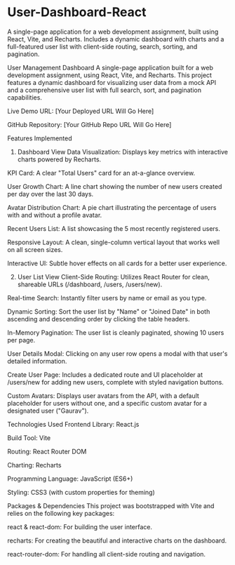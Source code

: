 # User-Dashboard-React
A single-page application for a web development assignment, built using React, Vite, and Recharts. Includes a dynamic dashboard with charts and a full-featured user list with client-side routing, search, sorting, and pagination.


User Management Dashboard
A single-page application built for a web development assignment, using React, Vite, and Recharts. This project features a dynamic dashboard for visualizing user data from a mock API and a comprehensive user list with full search, sort, and pagination capabilities.

Live Demo URL: [Your Deployed URL Will Go Here]

GitHub Repository: [Your GitHub Repo URL Will Go Here]

Features Implemented
1. Dashboard View
Data Visualization: Displays key metrics with interactive charts powered by Recharts.

KPI Card: A clear "Total Users" card for an at-a-glance overview.

User Growth Chart: A line chart showing the number of new users created per day over the last 30 days.

Avatar Distribution Chart: A pie chart illustrating the percentage of users with and without a profile avatar.

Recent Users List: A list showcasing the 5 most recently registered users.

Responsive Layout: A clean, single-column vertical layout that works well on all screen sizes.

Interactive UI: Subtle hover effects on all cards for a better user experience.

2. User List View
Client-Side Routing: Utilizes React Router for clean, shareable URLs (/dashboard, /users, /users/new).

Real-time Search: Instantly filter users by name or email as you type.

Dynamic Sorting: Sort the user list by "Name" or "Joined Date" in both ascending and descending order by clicking the table headers.

In-Memory Pagination: The user list is cleanly paginated, showing 10 users per page.

User Details Modal: Clicking on any user row opens a modal with that user's detailed information.

Create User Page: Includes a dedicated route and UI placeholder at /users/new for adding new users, complete with styled navigation buttons.

Custom Avatars: Displays user avatars from the API, with a default placeholder for users without one, and a specific custom avatar for a designated user ("Gaurav").

Technologies Used
Frontend Library: React.js

Build Tool: Vite

Routing: React Router DOM

Charting: Recharts

Programming Language: JavaScript (ES6+)

Styling: CSS3 (with custom properties for theming)

Packages & Dependencies
This project was bootstrapped with Vite and relies on the following key packages:

react & react-dom: For building the user interface.

recharts: For creating the beautiful and interactive charts on the dashboard.

react-router-dom: For handling all client-side routing and navigation.
